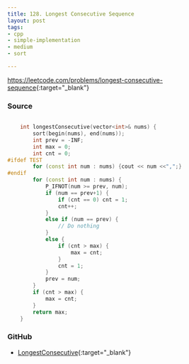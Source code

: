 ```yaml
---
title: 128. Longest Consecutive Sequence
layout: post
tags:
- cpp
- simple-implementation
- medium
- sort

---
```


<https://leetcode.com/problems/longest-consecutive-sequence>{:target="_blank"}

### Source

```cpp

    int longestConsecutive(vector<int>& nums) {
        sort(begin(nums), end(nums));
        int prev = -INF;
        int max = 0;
        int cnt = 0;
#ifdef TEST
        for (const int num : nums) {cout << num <<",";}
#endif
        for (const int num : nums) {
            P_IFNOT(num >= prev, num);
            if (num == prev+1) {
                if (cnt == 0) cnt = 1;
                cnt++;
            }
            else if (num == prev) {
                // Do nothing
            }
            else {
                if (cnt > max) {
                    max = cnt;
                }
                cnt = 1;
            }
            prev = num;
        }
        if (cnt > max) {
            max = cnt;
        }
        return max;
    }

```

### GitHub

- [LongestConsecutive](<https://github.com/coolwindjo/algoguru/tree/master/_posts/Done/LongestConsecutive>){:target="_blank"}
